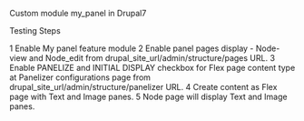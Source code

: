 
Custom module my_panel in Drupal7

Testing Steps

1 Enable My panel feature module
2 Enable panel pages display - Node-view and Node_edit from drupal_site_url/admin/structure/pages URL.
3 Enable PANELIZE and  INITIAL DISPLAY checkbox for Flex page content type at Panelizer configurations page from drupal_site_url/admin/structure/panelizer URL.
4 Create content as Flex page with Text and Image panes.
5  Node page will display Text and Image panes.



